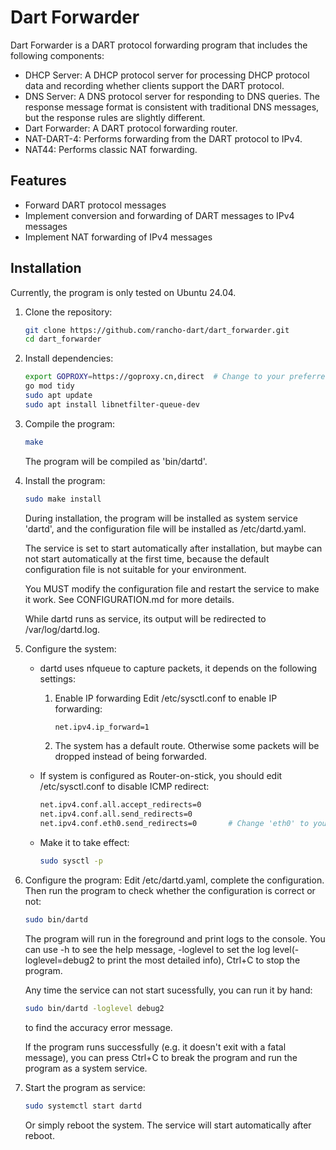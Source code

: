 # Dart Forwarder

Dart Forwarder is a DART protocol forwarding program that includes the following components:

- DHCP Server: A DHCP protocol server for processing DHCP protocol data and recording whether clients support the DART protocol.
- DNS Server: A DNS protocol server for responding to DNS queries. The response message format is consistent with traditional DNS messages, but the response rules are slightly different.
- Dart Forwarder: A DART protocol forwarding router.
- NAT-DART-4: Performs forwarding from the DART protocol to IPv4.
- NAT44: Performs classic NAT forwarding.

## Features

- Forward DART protocol messages
- Implement conversion and forwarding of DART messages to IPv4 messages
- Implement NAT forwarding of IPv4 messages

## Installation

Currently, the program is only tested on Ubuntu 24.04.

1. Clone the repository:
   ```bash
   git clone https://github.com/rancho-dart/dart_forwarder.git
   cd dart_forwarder
   ```

2. Install dependencies:
   ```bash
   export GOPROXY=https://goproxy.cn,direct  # Change to your preferred proxy.
   go mod tidy
   sudo apt update
   sudo apt install libnetfilter-queue-dev
   ```
   
3. Compile the program:
   ```bash
   make
   ```
   The program will be compiled as 'bin/dartd'.


4. Install the program:
   ```bash
   sudo make install
   ```
   During installation, the program will be installed as system service 'dartd', and the configuration file will be installed as /etc/dartd.yaml.

   The service is set to start automatically after installation, but maybe can not start automatically at the first time, because the default configuration file is not suitable for your environment.

   You MUST modify the configuration file and restart the service to make it work. See CONFIGURATION.md for more details.

   While dartd runs as service, its output will be redirected to /var/log/dartd.log.

5. Configure the system:
   - dartd uses nfqueue to capture packets, it depends on the following settings:
      1) Enable IP forwarding
         Edit /etc/sysctl.conf to enable IP forwarding:
         ```bash
         net.ipv4.ip_forward=1
         ```
      2) The system has a default route. Otherwise some packets will be dropped instead of being forwarded.

   - If system is configured as Router-on-stick, you should edit /etc/sysctl.conf to disable ICMP redirect:
      ```bash
      net.ipv4.conf.all.accept_redirects=0
      net.ipv4.conf.all.send_redirects=0
      net.ipv4.conf.eth0.send_redirects=0       # Change 'eth0' to your network interface name.
      ```
   - Make it to take effect:
      ```bash
      sudo sysctl -p
      ```

6. Configure the program:
   Edit /etc/dartd.yaml, complete the configuration.
   Then run the program to check whether the configuration is correct or not:
   ```bash
   sudo bin/dartd 
   ```
   The program will run in the foreground and print logs to the console.
   You can use -h to see the help message, -loglevel to set the log level(-loglevel=debug2 to print the most detailed info), Ctrl+C to stop the program.
   
      Any time the service can not start sucessfully, you can run it by hand:
      ```bash
      sudo bin/dartd -loglevel debug2
      ```
      to find the accuracy error message.

   If the program runs successfully (e.g. it doesn't exit with a fatal message), you can press Ctrl+C to break the program and run the program as a system service.

7. Start the program as service:
   ```bash
   sudo systemctl start dartd
   ```
   Or simply reboot the system. The service will start automatically after reboot.